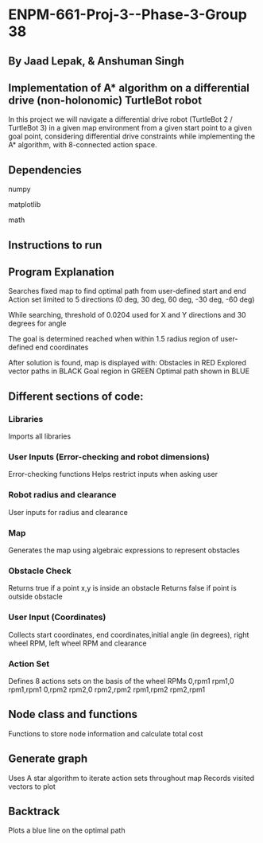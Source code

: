 # ENPM-661-Proj-3--Phase-3-Group 38
## By Jaad Lepak, & Anshuman Singh

## Implementation of A* algorithm on a differential drive (non-holonomic) TurtleBot robot


In this project we will navigate a differential drive robot (TurtleBot 2 / TurtleBot 3) in a given map environment from a given start point to a given goal point, considering differential drive constraints while implementing the A* algorithm, with 8-connected action space.

## Dependencies
numpy 

matplotlib

math 

## Instructions to run 

 ## Program Explanation
 Searches fixed map to find optimal path from user-defined start and end
 Action set limited to 5 directions (0 deg, 30 deg, 60 deg, -30 deg, -60 deg)
 
 While searching, threshold of 0.0204 used for X and Y directions and 30 degrees for angle
 
 The goal is determined reached when within 1.5 radius region of user-defined end coordinates
 
 After solution is found, map is displayed with:
    Obstacles in RED
    Explored vector paths in BLACK
    Goal region in GREEN
    Optimal path shown in BLUE
## Different sections of code:
### Libraries
  Imports all libraries
  
### User Inputs (Error-checking and robot dimensions)
  Error-checking functions
    Helps restrict inputs when asking user
    
  ### Robot radius and clearance
   User inputs for radius and clearance
   
### Map
  Generates the map using algebraic expressions to represent obstacles
  
### Obstacle Check
  Returns true if a point x,y is inside an obstacle
  Returns false if point is outside obstacle
  
### User Input (Coordinates)
  Collects start coordinates, end coordinates,initial angle (in degrees), right wheel RPM, left wheel RPM and clearance
  
### Action Set
  Defines 8 actions sets on the basis of the wheel RPMs
    0,rpm1
    rpm1,0
    rpm1,rpm1
    0,rpm2
    rpm2,0
    rpm2,rpm2
    rpm1,rpm2
    rpm2,rpm1

## Node class and functions
  Functions to store node information and calculate total cost
## Generate graph
  Uses A star algorithm to iterate action sets throughout map
  Records visited vectors to plot
## Backtrack
  Plots a blue line on the optimal path
  
  
 

